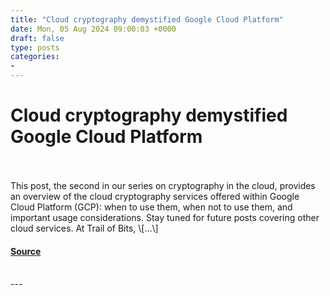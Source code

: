 ```yaml
---
title: "Cloud cryptography demystified Google Cloud Platform"
date: Mon, 05 Aug 2024 09:00:03 +0000
draft: false
type: posts
categories: 
- 
---
```

# Cloud cryptography demystified Google Cloud Platform

<br/>

<br/>
This post, the second in our series on cryptography in the cloud, provides an overview of the cloud cryptography services offered within Google Cloud Platform (GCP): when to use them, when not to use them, and important usage considerations. Stay tuned for future posts covering other cloud services. At Trail of Bits, \[…\]

#### [Source](https://blog.trailofbits.com/2024/08/05/cloud-cryptography-demystified-google-cloud-platform/)

<br/>
---
